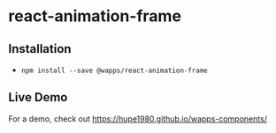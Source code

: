 # react-animation-frame

## Installation
- `npm install --save @wapps/react-animation-frame`

## Live Demo
For a demo, check out https://hupe1980.github.io/wapps-components/
